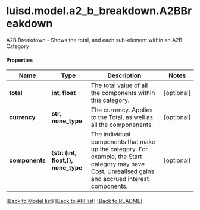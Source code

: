 # luisd.model.a2_b_breakdown.A2BBreakdown

A2B Breakdown - Shows the total, and each sub-element within an A2B Category

#### Properties
Name | Type | Description | Notes
------------ | ------------- | ------------- | -------------
**total** | **int, float** | The total value of all the components within this category. | [optional] 
**currency** | **str, none_type** | The currency. Applies to the Total, as well as all the componenents. | [optional] 
**components** | **{str: (int, float,)}, none_type** | The individual components that make up the category. For example, the Start category may have Cost, Unrealised gains and accrued interest components. | [optional] 

[[Back to Model list]](../../README.md#documentation-for-models) [[Back to API list]](../../README.md#documentation-for-api-endpoints) [[Back to README]](../../README.md)

